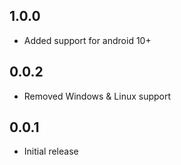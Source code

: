 ## 1.0.0

- Added support for android 10+

## 0.0.2

- Removed Windows & Linux support

## 0.0.1

- Initial release
